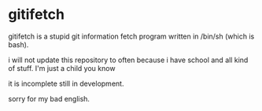 # gitifetch

gitifetch is a stupid git information fetch program written in /bin/sh (which is bash).

i will not update this repository to often because i have school and all kind of stuff. I'm just a child you know

it is incomplete still in development.

sorry for my bad english.
